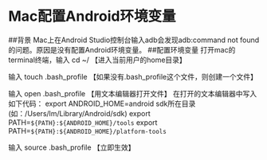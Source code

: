 ﻿# Mac配置Android环境变量
##背景
Mac上在Android Studio控制台输入adb会发现adb:command not found的问题。原因是没有配置Android环境变量。
##配置环境变量
打开mac的terminal终端，输入 cd ~/ 【进入当前用户的home目录】

输入 touch .bash_profile 【如果没有.bash_profile这个文件，则创建一个文件】

输入 open .bash_profile 【用文本编辑器打开文件】
在打开的文本编辑器中写入如下代码：
export ANDROID_HOME=android sdk所在目录(如：/Users/lm/Library/Android/sdk)
export PATH=`${PATH}:${ANDROID_HOME}/tools`
export PATH=`${PATH}:${ANDROID_HOME}/platform-tools`

输入 source .bash_profile 【立即生效】


